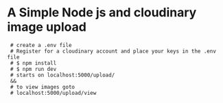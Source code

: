 # A Simple Node js and cloudinary image upload
```
 # create a .env file
 # Register for a cloudinary account and place your keys in the .env file
 # $ npm install
 # $ npm run dev
 # starts on localhost:5000/upload/
 &&
 # to view images goto 
 # localhost:5000/upload/view
```